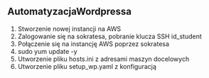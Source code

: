 ## AutomatyzacjaWordpressa


1. Stworzenie nowej instancji na AWS
2. Zalogowanie się na sokratesa, pobranie klucza SSH id_student
3. Połączenie się na instancję AWS poprzez sokratesa 
4. sudo yum update -y
5. Utworzenie pliku hosts.ini z adresami maszyn docelowych
6. Utworzenie pliku setup_wp.yaml z konfiguracją
